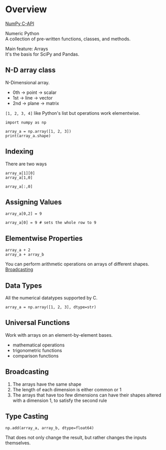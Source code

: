 # Overview

[NumPy C-API](https://www.youtube.com/watch?v=45TOazYbedI)  

Numeric Python  
A collection of pre-written functions, classes, and methods.  

Main feature: Arrays  
It's the basis for SciPy and Pandas.  

## N-D array class
N-Dimensional array.  
- 0th -> point -> scalar
- 1st -> line -> vector
- 2nd -> plane -> matrix

`[1, 2, 3, 4]` like Python's list but operations work elementwise.  

```
import numpy as np

array_a = np.array([1, 2, 3])
print(array_a.shape)
```

## Indexing
There are two ways
```
array_a[1][0]
array_a[1,0]

array_a[:,0]
```

## Assigning Values
```
array_a[0,2] = 9

array_a[0] = 9 # sets the whole row to 9
```

## Elementwise Properties
```
array_a + 2
array_a + array_b
```
You can perform arithmetic operations on arrays of different shapes.  
[Broadcasting](https://numpy.org/doc/stable/user/basics.broadcasting.html)  

## Data Types
All the numerical datatypes supported by C.  
```
array_a = np.array([1, 2, 3], dtype=str)
```

## Universal Functions
Work with arrays on an element-by-element bases.  

- mathematical operations
- trigonometric functions
- comparison functions

## Broadcasting
1. The arrays have the same shape
2. The length of each dimension is either common or 1
3. The arrays that have too few dimensions can have their shapes altered with a dimension 1, to satisfy the second rule

## Type Casting
```
np.add(array_a, array_b, dtype=float64)
```
That does not only change the result, but rather changes the inputs themselves.  
